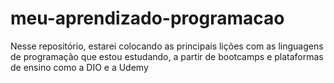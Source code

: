 # meu-aprendizado-programacao
Nesse repositório, estarei colocando as principais lições com as linguagens de programação que estou estudando, a partir de bootcamps e plataformas de ensino como a DIO e a Udemy
